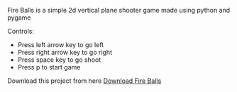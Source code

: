 Fire Balls is a simple 2d vertical plane shooter game made using python and pygame

Controls:
* Press left arrow key to go left
* Press right arrow key to go right
* Press space key to go shoot
* Press p to start game


Download this project from here [Download Fire Balls](https://downgit.github.io/#/home?url=https://github.com/Vaibhav521/Pygame/tree/main/fire%20balls)

